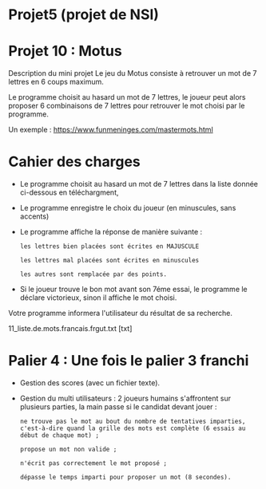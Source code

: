 # Projet5  (projet de NSI)

# Projet 10 : Motus
Description du mini projet
Le jeu du Motus consiste à retrouver un mot de 7 lettres en 6 coups maximum.

Le programme choisit au hasard un mot de 7 lettres, le joueur peut alors proposer 6 combinaisons de 7 lettres pour retrouver le mot choisi par le programme.

Un exemple : https://www.funmeninges.com/mastermots.html

# Cahier des charges
- Le programme choisit au hasard un mot de 7 lettres dans la liste donnée ci-dessous en téléchargment,

- Le programme enregistre le choix du joueur (en minuscules, sans accents)

- Le programme affiche la réponse de manière suivante :

      les lettres bien placées sont écrites en MAJUSCULE

      les lettres mal placées sont écrites en minuscules

      les autres sont remplacée par des points.

- Si le joueur trouve le bon mot avant son 7éme essai, le programme le déclare victorieux, sinon il affiche le mot choisi.

Votre programme informera l'utilisateur du résultat de sa recherche.

11_liste.de.mots.francais.frgut.txt [txt]



# Palier 4 : Une fois le palier 3 franchi
- Gestion des scores (avec un fichier texte).

- Gestion du multi utilisateurs : 2 joueurs humains s'affrontent sur plusieurs parties, la main passe si le candidat devant jouer :

      ne trouve pas le mot au bout du nombre de tentatives imparties, c'est-à-dire quand la grille des mots est complète (6 essais au début de chaque mot) ;

      propose un mot non valide ;

      n'écrit pas correctement le mot proposé ;

      dépasse le temps imparti pour proposer un mot (8 secondes).

